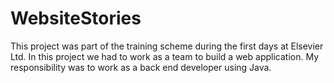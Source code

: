 # WebsiteStories
This project was part of the training scheme during the first days at Elsevier Ltd. In this project we had to work as a team to build a
web application. My responsibility was to work as a back end developer using Java.
